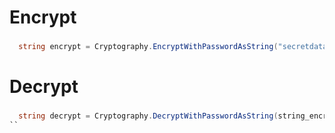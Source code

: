 # Encrypt
###

```csharp
  string encrypt = Cryptography.EncryptWithPasswordAsString("secretdata", "secretpass");
```

# Decrypt
###

```csharp
  string decrypt = Cryptography.DecryptWithPasswordAsString(string_encrypt_result, "secretpass");
``
